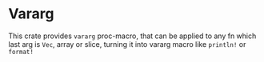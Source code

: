 # Vararg
This crate provides `vararg` proc-macro, that can be applied to any fn which last arg is `Vec`, array or slice, turning it into vararg macro like `println!` or `format!`
